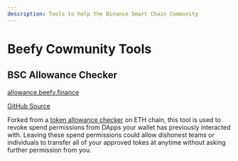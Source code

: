 ```yaml
---
description: Tools to help the Binance Smart Chain Community
---
```


# Beefy Cowmunity Tools

## BSC Allowance Checker

[allowance.beefy.finance](https://allowance.beefy.finance/)

[GitHub Source](https://github.com/beefyfinance/bsc-allowance)

Forked from a [token allowance checker](https://tac.dappstar.io/#/) on ETH chain, this tool is used to revoke spend permissions from DApps your wallet has previously interacted with. Leaving these spend permissions could allow dishonest teams or individuals to transfer all of your approved tokes at anytime without asking further permission from you.




